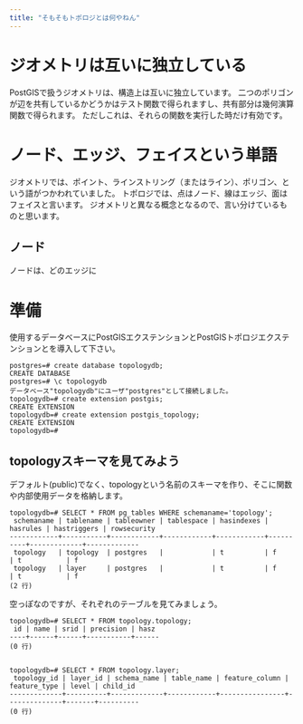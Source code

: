 ```yaml
---
title: "そもそもトポロジとは何やねん"
---
```


# ジオメトリは互いに独立している

PostGISで扱うジオメトリは、構造上は互いに独立しています。
二つのポリゴンが辺を共有しているかどうかはテスト関数で得られますし、共有部分は幾何演算関数で得られます。
ただしこれは、それらの関数を実行した時だけ有効です。

# ノード、エッジ、フェイスという単語

ジオメトリでは、ポイント、ラインストリング（またはライン）、ポリゴン、という語がつかわれていました。
トポロジでは、点はノード、線はエッジ、面はフェイスと言います。
ジオメトリと異なる概念となるので、言い分けているものと思います。

## ノード

ノードは、どのエッジに

# 準備

使用するデータベースにPostGISエクステンションとPostGISトポロジエクステンションとを導入して下さい。

```
postgres=# create database topologydb;
CREATE DATABASE
postgres=# \c topologydb
データベース"topologydb"にユーザ"postgres"として接続しました。
topologydb=# create extension postgis;
CREATE EXTENSION
topologydb=# create extension postgis_topology;
CREATE EXTENSION
topologydb=# 
```

## topologyスキーマを見てみよう

デフォルト(public)でなく、topologyという名前のスキーマを作り、そこに関数や内部使用データを格納します。

```
topologydb=# SELECT * FROM pg_tables WHERE schemaname='topology';
 schemaname | tablename | tableowner | tablespace | hasindexes | hasrules | hastriggers | rowsecurity
------------+-----------+------------+------------+------------+----------+-------------+-------------
 topology   | topology  | postgres   |            | t          | f        | t           | f
 topology   | layer     | postgres   |            | t          | f        | t           | f
(2 行)
```

空っぽなのですが、それぞれのテーブルを見てみましょう。

```
topologydb=# SELECT * FROM topology.topology;
 id | name | srid | precision | hasz
----+------+------+-----------+------
(0 行)


topologydb=# SELECT * FROM topology.layer;
 topology_id | layer_id | schema_name | table_name | feature_column | feature_type | level | child_id
-------------+----------+-------------+------------+----------------+--------------+-------+----------
(0 行)
```

